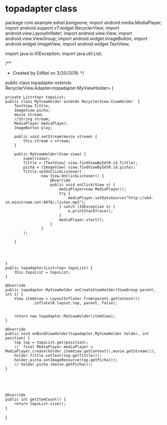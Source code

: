 # topadapter class
package com.example.ednel.bongoone;
import android.media.MediaPlayer;
import android.support.v7.widget.RecyclerView;
import android.view.LayoutInflater;
import android.view.View;
import android.view.ViewGroup;
import android.widget.ImageButton;
import android.widget.ImageView;
import android.widget.TextView;

import java.io.IOException;
import java.util.List;

/**
 * Created by EdNel on 3/20/2018.
 */

public class topadapter extends RecyclerView.Adapter<topadapter.MyViewHolder> {

    private List<top> topsList;
    public class MyViewHolder extends RecyclerView.ViewHolder  {
        TextView Tittle;
        ImageView picha;
        movie stream;
        //String stream;
        MediaPlayer mediaPlayer;
        ImageButton play;

        public void setStream(movie stream) {
            this.stream = stream;
        }

        public MyViewHolder(View view) {
            super(view);
            Tittle = (TextView) view.findViewById(R.id.Tittle);
            picha = (ImageView) view.findViewById(R.id.picha);
            Tittle.setOnClickListener(
                    new View.OnClickListener() {
                        @Override
                        public void onClick(View v) {
                            mediaPlayer=new MediaPlayer();
                            try {
                                mediaPlayer.setDataSource("http://uk4-vn.mixstream.net:8076/;listen.mp3");
                            } catch (IOException e) {
                                e.printStackTrace();
                            }
                            mediaPlayer.start();
                        }
                    }
            );

        }




    }
    public topadapter(List<top> topsList) {
        this.topsList = topsList;
    }

    @Override
    public topadapter.MyViewHolder onCreateViewHolder(ViewGroup parent, int i) {
        View itemView = LayoutInflater.from(parent.getContext())
                .inflate(R.layout.top, parent, false);


        return new topadapter.MyViewHolder(itemView);
    }

    @Override
    public void onBindViewHolder(topadapter.MyViewHolder holder, int position) {
        top top = topsList.get(position);
        //  final MediaPlayer mediaPlayer = MediaPlayer.create(holder.itemView.getContext(),movie.getStream());
        holder.Tittle.setText(top.getTittle());
        holder.picha.setImageResource(top.getPicha());
        // holder.picha.(movie.getPicha());
    }





    @Override
    public int getItemCount() {
        return topsList.size();
    }

}
